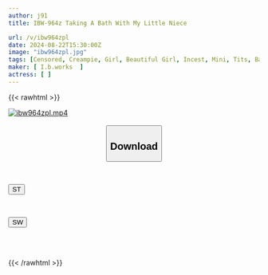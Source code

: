 ```yaml
---
author: j91
title: IBW-964z Taking A Bath With My Little Niece

url: /v/ibw964zpl
date: 2024-08-22T15:30:00Z
image: "ibw964zpl.jpg"
tags: [Censored, Creampie, Girl, Beautiful Girl, Incest, Mini, Tits, Bath	]
maker: [ I.b.works  ]
actress: [ ]
---
```



{{< rawhtml >}}

<div class="video" data-videoid="4Am9482kBRSKwyo">
    <a href="javascript:;">
        <img src="/v/ibw964zpl/ibw964zpl.jpg" width="WIDTH" height="HEIGHT" alt="ibw964zpl.mp4" loading="lazy">
    </a>
</div>

<script type="text/javascript" src="https://j91.asia/asset/on-demand-st.js"></script>

<br>
  <link rel="stylesheet" href="https://j91.asia/asset/bs5.css">
  
  <center>
  <button class="btn btn-primary" type="button" data-bs-toggle="collapse" data-bs-target=".multi-collapse" aria-expanded="false" aria-controls="multiCollapseExample1 multiCollapseExample2"><h2>Download</h2></button></center>
</p>
<div class="row">
  <div class="col">
    <div class="collapse multi-collapse" id="multiCollapseExample1">
      <div class="card card-body">
	      	      <br>
<div class="buttons">  
<p><a href="/v/ibw964zpl/st.html" target="_blank"><button class="btn-hover color-3"><i class="fa fa-download"></i> ST</button></a></p></div>
    </div>
  </div>
</div>
  <div class="col">
    <div class="collapse multi-collapse" id="multiCollapseExample2">
      <div class="card card-body">
	      <br>
<div class="buttons">
<p><a href="/v/ibw964zpl/sw.html" target="_blank"><button class="btn-hover color-2"><i class="fa fa-download"></i> SW</button></a></p></div>
<br><br>
      </div>
    </div>
  </div>
</div>

{{< /rawhtml >}}